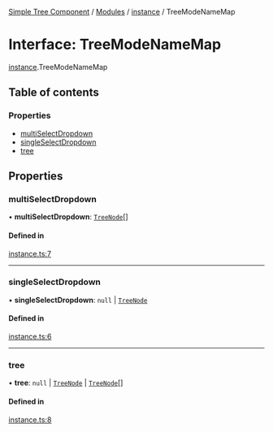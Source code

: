 [Simple Tree Component](../README.md) / [Modules](../modules.md) / [instance](instance.md) / TreeModeNameMap

# Interface: TreeModeNameMap

[instance](instance.md).TreeModeNameMap

## Table of contents

### Properties

- [multiSelectDropdown](instance.TreeModeNameMap.md#multiselectdropdown)
- [singleSelectDropdown](instance.TreeModeNameMap.md#singleselectdropdown)
- [tree](instance.TreeModeNameMap.md#tree)

## Properties

### multiSelectDropdown

• **multiSelectDropdown**: [`TreeNode`](tree_node.TreeNode.md)[]

#### Defined in

[instance.ts:7](https://github.com/ckotzbauer/simple-tree-component/blob/bbc7fa7/src/types/instance.ts#L7)

___

### singleSelectDropdown

• **singleSelectDropdown**: ``null`` \| [`TreeNode`](tree_node.TreeNode.md)

#### Defined in

[instance.ts:6](https://github.com/ckotzbauer/simple-tree-component/blob/bbc7fa7/src/types/instance.ts#L6)

___

### tree

• **tree**: ``null`` \| [`TreeNode`](tree_node.TreeNode.md) \| [`TreeNode`](tree_node.TreeNode.md)[]

#### Defined in

[instance.ts:8](https://github.com/ckotzbauer/simple-tree-component/blob/bbc7fa7/src/types/instance.ts#L8)
